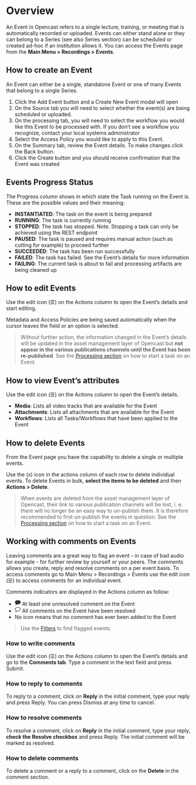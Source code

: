 [1]:data:image/png;base64,iVBORw0KGgoAAAANSUhEUgAAABAAAAAQCAYAAAAf8/9hAAAA3UlEQVR4nKXTvUoDQRTF8V/GYO3HA0heIAbyBpaWgpWFjRCwsLIWbAVjkTZtirSCdVLYS4JC6hSKWNqJoMXuxUUQd7MHBqa4/zPnwplGt9NRR6lwb+IUM3z9cR5wgrWAGnmCHdyiXfLhGfbxnLCBSQUYdnGP7YQLtCrAoRYuEw5XgEMHCZs1DLYSHmsYPCXc1DDoJ4wxWAG+xiiKdCYrURm9oYdzsvaFFr8GP2Tt+8Qr5rjLE7/HUBis46oAT3GM5X9xYoUhujl4hL0yMD9/oS3b7aUMVFSsMK8Khr4BytkpdpaZ1jIAAAAASUVORK5CYII=

[2]:data:image/png;base64,iVBORw0KGgoAAAANSUhEUgAAABAAAAAQCAYAAAAf8/9hAAABI0lEQVR4nKXSvSuFYRgG8N95nVisMvgqoRh0chhkYmUxWUkmf8DJQKEkpUS+MljZlc2mlFK+TgYWi04MYlM+hvd9O5J4D1fdPffz1HXd9/3cVyqbyfgPgi/3Viwijze8R/GKCyyg5TuBCmziFA2YQxMqo2jGPBpxjlWUQyqbyVRgH1UYiqr/hDbsoID+NCZQjw48JRg7jx6cIBdgGJMJyTGeMYWRANUJ2v4OV6gJoqTzDwJduAmwjGnUlkCuxQxWAmwLt3CI3gTkARxjDxvp6HEM4zhAN46EW3lBmfCfujGIOsxiCdJFYXncR+caRhVdWBAaaB27eIxJsUC50KYPuMS10H23v80TW3kL2ahSDn1JyIRWhvao/bskpM+IRzgrlRjjA6hxPa3f8mSnAAAAAElFTkSuQmCC

# Overview

An Event in Opencast refers to a single lecture, training, or meeting that is automatically recorded or uploaded. Events can either stand alone or they can belong to a Series (see also Series section) can be scheduled or created ad-hoc if an institution allows it. You can access the Events page from the **Main Menu > Recordings > Events**.


## How to create an Event

An Event can either be a single, standalone Event or one of many Events that belong to a single Series.  

1. Click the Add Event button and a Create New Event modal will open
1. On the Source tab you will need to select whether the event(s) are being scheduled or uploaded.
1. On the processing tab, you will need to select the workflow you would like this Event to be processed with. If you don’t see a workflow you recognize, contact your local systems administrator
1. Select the Access Policy you would like to apply to this Event.
1. On the Summary tab, review the Event details. To make changes click the Back button.
1. Click the Create button and you should receive confirmation that the Event was created




## Events Progress Status

The Progress column shows in which state the Task running on the Event is. These are the possible values and their meaning:

* **INSTANTIATED**: The task on the event is being prepared
* **RUNNING**: The task is currently running
* **STOPPED**: The task has stopped. Note. Stopping a task can only be achieved using the REST endpoint
* **PAUSED**: The task is paused and requires manual action (such as cutting for example) to proceed further
* **SUCCEEDED**: The task has been run successfully
* **FAILED**: The task has failed. See the Event’s details for more information
* **FAILING**: The current task is about to fail and processing artifacts are being cleaned up


## How to edit Events

Use the edit icon (☰) on the Actions column to open the Event’s details and start editing.

Metadata and Access Policies are being saved automatically when the cursor leaves the field or an option is selected.

> Without further action, the information changed in the Event’s details will be updated in the asset management layer of Opencast but **not appear in the various publications channels until the Event has been re-published**. See the [Processing section](processing.md) on how to start a task on an Event.


## How to view Event’s attributes
Use the edit icon (☰) on the Actions column to open the Event’s details.

* **Media**: Lists all video tracks that are available for the Event
* **Attachments**: Lists all attachments that are available for the Event
* **Workflows**: Lists all Tasks/Workflows that have been applied to the Event

## How to delete Events
From the Event page you have the capability to delete a single or multiple events.

Use the (x) icon in the actions column of each row to delete individual events. To delete Events in bulk, **select the items to be deleted** and then **Actions > Delete**.

> When events are deleted from the asset management layer of Opencast, their link to various publication channels will be lost, i. e. there will no longer be an easy way to un-publish them. It is therefore recommended to first un-publish the events in question. See the [Processing section](processing.md) on how to start a task on an Event.


## Working with comments on Events
Leaving comments are a great way to flag an event - in case of bad audio for example - for further review by yourself or your peers. The comments allows you create, reply and resolve comments on a per event basis. To access comments go to Main Menu > Recordings > Events use the edit icon (☰) to access comments for an individual event.

Comments indicators are displayed in the Actions column as follow:

* [![Open comments icon][1]][1] At least one unresolved comment on the Event
* [![Resolved comments icon][2]][2] All comments on the Event have been resolved
* No icon means that no comment has ever been added to the Event

> Use the [Filters](searchandfilter.md) to find flagged events.


### How to write comments
Use the edit icon (☰) on the Actions column to open the Event’s details and go to the **Comments tab**. Type a comment in the text field and press Submit.

### How to reply to comments
To reply to a comment, click on **Reply** in the initial comment, type your reply and press Reply. You can press Dismiss at any time to cancel.

### How to resolve comments
To resolve a comment, click on **Reply** in the initial comment, type your reply, **check the Resolve checkbox** and press Reply. The initial comment will be marked as resolved.

### How to delete comments
To delete a comment or a reply to a comment, click on the **Delete** in the comment section.
